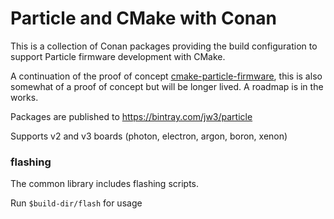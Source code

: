 Particle and CMake with Conan
===

This is a collection of Conan packages providing the build configuration to support Particle firmware development with CMake.

A continuation of the proof of concept [cmake-particle-firmware](https://github.com/jw3/cmake-particle-firmware), this is also somewhat of a proof of concept but will be longer lived. A roadmap is in the works.

Packages are published to https://bintray.com/jw3/particle

Supports v2 and v3 boards (photon, electron, argon, boron, xenon)


### flashing

The common library includes flashing scripts.

Run `$build-dir/flash` for usage
